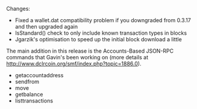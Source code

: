 Changes:
* Fixed a wallet.dat compatibility problem if you downgraded from 0.3.17 and then upgraded again
* IsStandard() check to only include known transaction types in blocks
* Jgarzik's optimisation to speed up the initial block download a little

The main addition in this release is the Accounts-Based JSON-RPC commands that Gavin's been working on (more details at http://www.dclrcoin.org/smf/index.php?topic=1886.0).  
* getaccountaddress
* sendfrom
* move
* getbalance
* listtransactions
